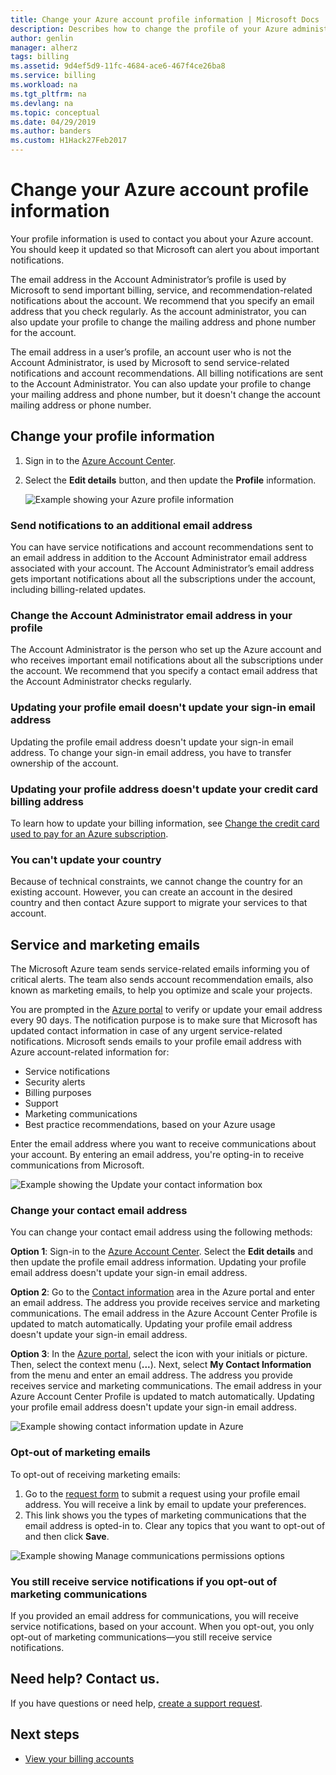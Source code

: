 ```yaml
---
title: Change your Azure account profile information | Microsoft Docs
description: Describes how to change the profile of your Azure administrative account and contact email address.
author: genlin
manager: alherz
tags: billing
ms.assetid: 9d4ef5d9-11fc-4684-ace6-467f4ce26ba8
ms.service: billing
ms.workload: na
ms.tgt_pltfrm: na
ms.devlang: na
ms.topic: conceptual
ms.date: 04/29/2019
ms.author: banders
ms.custom: H1Hack27Feb2017
---
```

# Change your Azure account profile information

Your profile information is used to contact you about your Azure account. You should keep it updated so that Microsoft can alert you about important notifications.

The email address in the Account Administrator’s profile is used by Microsoft to send important billing, service, and recommendation-related notifications about the account. We recommend that you specify an email address that you check regularly. As the account administrator, you can also update your profile to change the mailing address and phone number for the account.

The email address in a user’s profile, an account user who is not the Account Administrator, is used by Microsoft to send service-related notifications and account recommendations. All billing notifications are sent to the Account Administrator. You can also update your profile to change your mailing address and phone number, but it doesn't change the account mailing address or phone number.

## Change your profile information

1. Sign in to the [Azure Account Center](https://account.azure.com/Profile).
1. Select the **Edit details** button, and then update the **Profile** information.

   ![Example showing your Azure profile information](./media/billing-how-to-change-azure-account-profile/profile.png)

### Send notifications to an additional email address

You can have service notifications and account recommendations sent to an email address in addition to the Account Administrator email address associated with your account. The Account Administrator’s email address gets important notifications about all the subscriptions under the account, including billing-related updates.

### Change the Account Administrator email address in your profile

The Account Administrator is the person who set up the Azure account and who receives important email notifications about all the subscriptions under the account. We recommend that you specify a contact email address that the Account Administrator checks regularly.

### Updating your profile email doesn't update your sign-in email address

Updating the profile email address doesn't update your sign-in email address. To change your sign-in email address, you have to transfer ownership of the account.

### Updating your profile address doesn't update your credit card billing address

To learn how to update your billing information, see [Change the credit card used to pay for an Azure subscription](billing-how-to-change-credit-card.md).

### You can't update your country

Because of technical constraints, we cannot change the country for an existing account. However, you can create an account in the desired country and then contact Azure support to migrate your services to that account.

## Service and marketing emails

The Microsoft Azure team sends service-related emails informing you of critical alerts. The team also sends account recommendation emails, also known as marketing emails, to help you optimize and scale your projects.

You are prompted in the [Azure portal](https://portal.azure.com) to verify or update your email address every 90 days. The notification purpose is to make sure that Microsoft has updated contact information in case of any urgent service-related notifications. Microsoft sends emails to your profile email address with Azure account-related information for:

- Service notifications
- Security alerts
- Billing purposes
- Support
- Marketing communications
- Best practice recommendations, based on your Azure usage

Enter the email address where you want to receive communications about your account. By entering an email address, you're opting-in to receive communications from Microsoft.

![Example showing the Update your contact information box](./media/billing-how-to-change-azure-account-profile/update-contact-information.png)

### Change your contact email address

You can change your contact email address using the following methods:

**Option 1**: Sign-in to the [Azure Account Center](https://account.azure.com/Profile). Select the **Edit details** and then update the profile email address information. Updating your profile email address doesn't update your sign-in email address.

**Option 2**: Go to the [Contact information](https://portal.azure.com/#blade/HubsExtension/ContactInfoBlade) area in the Azure portal and enter an email address. The address you provide receives service and marketing communications. The email address in the Azure Account Center Profile is updated to match automatically. Updating your profile email address doesn't update your sign-in email address.

**Option 3**: In the [Azure portal](https://portal.azure.com/#blade/HubsExtension/ContactInfoBlade), select the icon with your initials or picture. Then, select the context menu (**...**). Next, select **My Contact Information** from the menu and enter an email address. The address you provide receives service and marketing communications. The email address in your Azure Account Center Profile is updated to match automatically. Updating your profile email address doesn't update your sign-in email address.

![Example showing contact information update in Azure](./media/billing-how-to-change-azure-account-profile/azure-contact-information.png)

### Opt-out of marketing emails

To opt-out of receiving marketing emails:

1. Go to the [request form](https://account.microsoft.com/profile/permissions-link-request) to submit a request using your profile email address. You will receive a link by email to update your preferences.
2. This link shows you the types of marketing communications that the email address is opted-in to. Clear any topics that you want to opt-out of and then click **Save**.


![Example showing Manage communications permissions options](./media/billing-how-to-change-azure-account-profile/manage-communication-permissions.png)

### You still receive service notifications if you opt-out of marketing communications

If you provided an email address for communications, you will receive service notifications, based on your account. When you opt-out, you only opt-out of marketing communications—you still receive service notifications.

## Need help? Contact us.

If you have questions or need help, [create a support request](https://go.microsoft.com/fwlink/?linkid=2083458).

## Next steps
- [View your billing accounts](billing-view-all-accounts.md)
